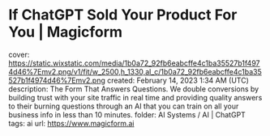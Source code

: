 # If ChatGPT Sold Your Product For You | Magicform

cover: https://static.wixstatic.com/media/1b0a72_92fb6eabcffe4c1ba35527b1f4974d46%7Emv2.png/v1/fit/w_2500,h_1330,al_c/1b0a72_92fb6eabcffe4c1ba35527b1f4974d46%7Emv2.png
created: February 14, 2023 1:34 AM (UTC)
description: The Form That Answers Questions. We double conversions by building trust with your site traffic in real time and providing quality answers to their burning questions through an AI that you can train on all your business info in less than 10 minutes.
folder: AI Systems / AI | ChatGPT
tags: ai
url: https://www.magicform.ai